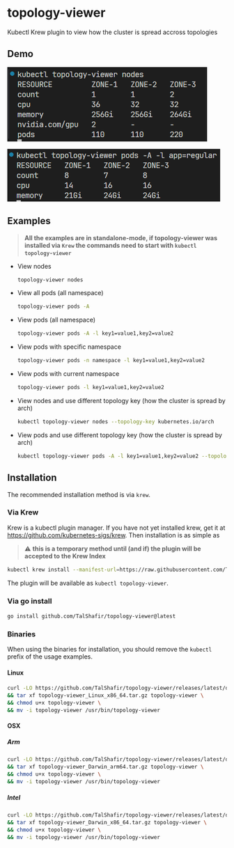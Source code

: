 # topology-viewer
Kubectl Krew plugin to view how the cluster is spread accross topologies

## Demo
![topology-viewer nodes demo](doc/demo-nodes.png "topology-viewer nodes")

![topology-viewer pods label-selector](doc/demo-pods-label-selector.png "topology-viewer pods -A -l app=regular")

## Examples
> **All the examples are in standalone-mode, if topology-viewer was installed via `Krew` the commands need to start with `kubectl topology-viewer`**

- View nodes
    ```bash
    topology-viewer nodes
    ```
- View all pods (all namespace)
    ```bash
    topology-viewer pods -A
    ```
- View pods (all namespace)
    ```bash
    topology-viewer pods -A -l key1=value1,key2=value2
    ```
- View pods with specific namespace
    ```bash
    topology-viewer pods -n namespace -l key1=value1,key2=value2
    ```
- View pods with current namespace
    ```bash
    topology-viewer pods -l key1=value1,key2=value2
    ```
- View nodes and use different topology key (how the cluster is spread by arch)
    ```bash
    kubectl topology-viewer nodes --topology-key kubernetes.io/arch
    ```
- View pods and use different topology key (how the cluster is spread by arch)
    ```bash
    kubectl topology-viewer pods -A -l key1=value1,key2=value2 --topology-key kubernetes.io/arch
    ```

## Installation
The recommended installation method is via `krew`.

### Via Krew
Krew is a kubectl plugin manager. If you have not yet installed krew, get it at https://github.com/kubernetes-sigs/krew. Then installation is as simple as

> :warning: **this is a temporary method until (and if) the plugin will be accepted to the Krew Index**

```bash
kubectl krew install --manifest-url=https://raw.githubusercontent.com/TalShafir/topology-viewer/refs/heads/master/topology-viewer.yaml
```

The plugin will be available as `kubectl topology-viewer`.

### Via go install
```bash
go install github.com/TalShafir/topology-viewer@latest
```

### Binaries

When using the binaries for installation, you should remove the `kubectl` prefix of the usage examples.

#### Linux
```bash
curl -LO https://github.com/TalShafir/topology-viewer/releases/latest/download/topology-viewer_Linux_x86_64.tar.gz \
&& tar xf topology-viewer_Linux_x86_64.tar.gz topology-viewer \
&& chmod u+x topology-viewer \
&& mv -i topology-viewer /usr/bin/topology-viewer
```

#### OSX

##### Arm
```bash
curl -LO https://github.com/TalShafir/topology-viewer/releases/latest/download/topology-viewer_Darwin_arm64.tar.gz \
&& tar xf topology-viewer_Darwin_arm64.tar.gz topology-viewer \
&& chmod u+x topology-viewer \
&& mv -i topology-viewer /usr/bin/topology-viewer
```

##### Intel
```bash
curl -LO https://github.com/TalShafir/topology-viewer/releases/latest/download/topology-viewer_Darwin_x86_64.tar.gz \
&& tar xf topology-viewer_Darwin_x86_64.tar.gz topology-viewer \
&& chmod u+x topology-viewer \
&& mv -i topology-viewer /usr/bin/topology-viewer
```